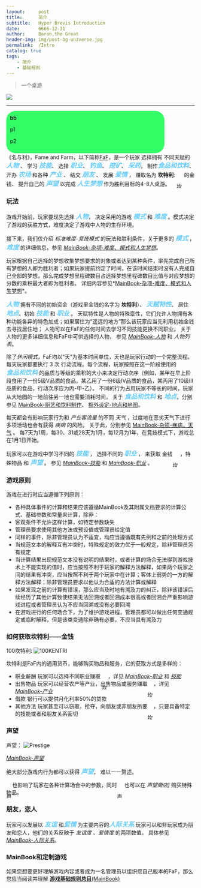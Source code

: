 ```yaml
---
layout:     post
title:      简介
subtitle:   Hyper Brevis Introduction
date:       6666-12-31
author:     Baron,the Great
header-img: img/post-bg-universe.jpg
permalink:  /Intro
catalog: true
tags:
    - 简介
    - 基础规则
---
```



<style>
		.tips {
		border-radius: 25px;
		background: #33ff66;
		padding: 10px;
		width: 80%;
		height: auto;
		}

		.concept {
		display:inline;
		background: #ffffff;
		font-family:"黑体", "Arial", "serif";
		font-size: larger;
		font-style:italic;
		color: #66ccff
		}

		.minicon {
		display:inline;
		position:relative;
		top:30px;
		width: 16px;
		height: 16px;
	}

		/* 下拉菜单 */
		.dropdown {
		position: relative;
		display: inline-block;
	}

	.dropdown-content {
		display: none;
		position: absolute;
		background-color: #ffff66;
		min-width: 160px;
		box-shadow: 0px 8px 16px 0px rgba(0,0,0,0.2);
		padding: 12px 16px;
		z-index: 1;
        font-size:smaller;
	}

	.dropdown:hover .dropdown-content {
		display: block;
	}
</style>

> 一个桌游

   <img src="{{ site.url }}/assets/logo-faf-512px.png" />
   <hr/>

<div class="tips">
	<b>bb</b>
	<p>p1</p>
	<p>p2</p>
	</div>
	
	

<div>
《名与利》，Fame and Farm，以下简称<abbr title="Fame and Farm">FaF</abbr>，是一个玩家
选择拥有 不同天赋的 <span class="dropdown"><b class="concept">人物</b> <i class="dropdown-content">人物是FaF内主要的行为主体和大部分游戏内容的交互实体。人物按照是否能被玩家选择作为游戏主体，可以划分为可选人物和不可选人物。可选人物是玩家在游戏中可以选择的代表自己在游戏里的存在实体。关于人物的详细信息，请参阅<a href="https://fameandfarm.github.io/MainBook.html#%E4%BA%BA%E7%89%A9">MainBook-人物</a></i></span> 、
学习 <span class="dropdown"><b class="concept">技能</b> <i class="dropdown-content">不同于“天赋特性”，技能是人物可以通过学习掌握的一类特殊能力。 详细信息，请参阅<a href="https://fameandfarm.github.io/MainBook.html#%E6%8A%80%E8%83%BD">MainBook-技能</a></i></span>、
选择 <span class="dropdown"><b class="concept">职业</b> <i class="dropdown-content">职业分为自由职业、正式职业、自定职业和特殊职业。是人物获取金钱，实现职场梦想的一种系统。 详细信息，请参阅<a href="https://fameandfarm.github.io/MainBook.html#%E8%81%8C%E4%B8%9A">MainBook-职业</a></i></span>、
        <span class="dropdown"><b class="concept">钓鱼</b> <i class="dropdown-content">钓鱼、挖矿和采药时FaF中的射幸活动，可以获取特定物品。 详细信息，请参阅<a href="https://fameandfarm.github.io/MainBook.html#%E9%87%87%E7%9F%BF">MainBook-采矿和其他射幸活动</a></i></span>、
        <span class="dropdown"><b class="concept">挖矿</b> <i class="dropdown-content">钓鱼、挖矿和采药时FaF中的射幸活动，可以获取特定物品。 详细信息，请参阅<a href="https://fameandfarm.github.io/MainBook.html#%E9%87%87%E7%9F%BF">MainBook-采矿和其他射幸活动</a></i></span>、
        <span class="dropdown"><b class="concept">采药</b> <i class="dropdown-content">钓鱼、挖矿和采药时FaF中的射幸活动，可以获取特定物品。 详细信息，请参阅<a href="https://fameandfarm.github.io/MainBook.html#%E9%87%87%E7%9F%BF">MainBook-采矿和其他射幸活动</a></i></span>，
        制作<span class="dropdown"><b class="concept">食品和饮料</b> <i class="dropdown-content">食品和饮料是FaF中一种消耗型物品。 详细信息，请参阅<a href="https://fameandfarm.github.io/MainBook.html#%E9%A3%9F%E5%93%81">MainBook-食品和饮料</a></i></span>、
        开办 <span class="dropdown"><b class="concept">农场</b> <i class="dropdown-content">农场是一种从事 种植、养殖活动，出产农作物、鸡蛋、猪肉、牛奶、羊毛的可以仅有1人维持的产业。 详细信息，请参阅<a href="https://fameandfarm.github.io/MainBook.html#%E5%86%9C%E5%9C%BA">MainBook-农场</a></i></span>
        和各种 <span class="dropdown"><b class="concept">产业</b> <i class="dropdown-content">产业　是一类可以持续获得收益的经营实体，FaF中的大部分商品、服务提供者都以产业的形式存在。玩家也可以拥有自己的产业。产业所有人也是一种特殊职业，承担二倍的税收义务；玩家作为产业所有人时不能担任公职。 详细信息，请参阅<a href="https://fameandfarm.github.io/MainBook.html#%E4%BA%A7%E4%B8%9A">MainBook-产业</a></i></span> 、
        结交 <span class="dropdown"><b class="concept">朋友</b> <i class="dropdown-content">友谊和爱情是FaF中关于人物之间的交互系统，此类系统能影响玩家和非玩家人物的交互。 详细信息，请参阅<a href="https://fameandfarm.github.io/MainBook.html#%E4%BA%BA%E9%99%85%E5%85%B3%E7%B3%BB">人际关系</a></i></span> 、
        发展 <span class="dropdown"><b class="concept">爱情</b> <i class="dropdown-content">友谊和爱情是FaF中关于人物之间的交互系统，此类系统能影响玩家和非玩家人物的交互。 详细信息，请参阅<a href="https://fameandfarm.github.io/MainBook.html#%E4%BA%BA%E9%99%85%E5%85%B3%E7%B3%BB">人际关系</a></i></span> ，
        赚取名为 <b>坎特利</b>: <span class="dropdown"><img src="{{ site.url }}/assets/i-coin-16px.png" class="minicon" alt="坎特利" /><b class="dropdown-content "><i>坎特利</i>  FaF中的基础货币</b></span> 的金钱、
        提升自己的 <span class="dropdown"><b class="concept">声望</b> <i class="dropdown-content">声望是FaF中非常重要的一个系统。它影响了许多计算的，和几乎所有其他系统存在交互。声望可以在声望商店移除用以购买物品。 详细信息，请参阅<a href="https://fameandfarm.github.io/MainBook.html#%E5%A3%B0%E6%9C%9B">MainBook-声望</a></i></span>
        以完成 <span class="dropdown"><b class="concept">人生梦想</b> <i class="dropdown-content">“难度”是影响内部环境的设定；“模式”是决定游戏胜利条件的参数；“人生梦想”是判定是否胜利的标准。详细信息，请参阅<a href="https://fameandfarm.github.io/MainBook.html#%E5%9C%B0%E7%82%B9">MainBook-难度，模式和人生梦想</a></i></span>
        作为胜利目标的4-8人桌游。
</div>


### 玩法

游戏开始前，玩家要现先选择 <span class="dropdown"><b class="concept">人物</b> <i class="dropdown-content">人物是FaF内主要的行为主体和大部分游戏内容的交互实体。人物按照是否能被玩家选择作为游戏主体，可以划分为可选人物和不可选人物。可选人物是玩家在游戏中可以选择的代表自己在游戏里的存在实体。关于人物的详细信息，请参阅<a href="https://fameandfarm.github.io/MainBook.html#%E4%BA%BA%E7%89%A9">MainBook-人物</a></i></span>，
决定采用的游戏 <span class="dropdown"><b class="concept">模式</b> <i class="dropdown-content">“难度”是影响内部环境的设定；“模式”是决定游戏胜利条件的参数；“人生梦想”是判定是否胜利的标准。详细信息，请参阅<a href="https://fameandfarm.github.io/MainBook.html#%E5%9C%B0%E7%82%B9">MainBook-难度，模式和人生梦想</a></i></span> 和 <span class="dropdown"><b class="concept">难度</b> <i class="dropdown-content">“难度”是影响内部环境的设定；“模式”是决定游戏胜利条件的参数；“人生梦想”是判定是否胜利的标准。详细信息，请参阅<a href="https://fameandfarm.github.io/MainBook.html#%E5%9C%B0%E7%82%B9">MainBook-难度，模式和人生梦想</a></i></span> 。模式决定了游戏的获胜方式，难度决定了游戏中人物的生存环境。

接下来，我们仅介绍 *标准难度-竞技模式* 的玩法和胜利条件，关于更多的 <span class="dropdown"><b class="concept">模式</b> <i class="dropdown-content">“难度”是影响内部环境的设定；“模式”是决定游戏胜利条件的参数；“人生梦想”是判定是否胜利的标准。详细信息，请参阅<a href="https://fameandfarm.github.io/MainBook.html#%E5%9C%B0%E7%82%B9">MainBook-难度，模式和人生梦想</a></i></span> ， <span class="dropdown"><b class="concept">难度</b> <i class="dropdown-content">“难度”是影响内部环境的设定；“模式”是决定游戏胜利条件的参数；“人生梦想”是判定是否胜利的标准。详细信息，请参阅<a href="https://fameandfarm.github.io/MainBook.html#%E5%9C%B0%E7%82%B9">MainBook-难度，模式和人生梦想</a></i></span> 的详细信息，参见 *<a href="https://fameandfarm.github.io/MainBook.html#%E9%9A%BE%E5%BA%A6%E6%A8%A1%E5%BC%8F%E5%92%8C%E4%BA%BA%E7%94%9F%E6%A2%A6%E6%83%B3">MainBook-杂项-难度、模式和人生梦想</a>*。


玩家根据自己选择的梦想收集梦想要求的对象或者达到某种条件，率先完成自己所有梦想的人即为胜利者；如果玩家提前约定了时间，在该时间结束时没有人完成自己全部的梦想，那么完成梦想里程碑数目占选择梦想里程碑数目比值与对应梦想的分数的乘积最大者即为胜利者。
详细内容参见*<a href="https://fameandfarm.github.io/MainBook.html#%E9%9A%BE%E5%BA%A6%E6%A8%A1%E5%BC%8F%E5%92%8C%E4%BA%BA%E7%94%9F%E6%A2%A6%E6%83%B3">MainBook-杂项-难度、模式和人生梦想</a>*。


<span class="dropdown"><b class="concept">人物</b> <i class="dropdown-content">人物是FaF内主要的行为主体和大部分游戏内容的交互实体。人物按照是否能被玩家选择作为游戏主体，可以划分为可选人物和不可选人物。可选人物是玩家在游戏中可以选择的代表自己在游戏里的存在实体。关于人物的详细信息，请参阅<a href="https://fameandfarm.github.io/MainBook.html#%E4%BA%BA%E7%89%A9">MainBook-人物</a></i></span>
        拥有不同的初始资金（游戏里金钱的名字为 <b>坎特利</b>）、
        <span class="dropdown"><b class="concept">天赋特性</b> <i class="dropdown-content">天赋特性是人物的特殊禀性，它们允许人物拥有各种功能各异的特色加成 详细信息，在人物列表中会有对应描述</i></span>、
        居住<span class="dropdown"><b class="concept">地点</b> <i class="dropdown-content">地图、地点是FaF中规定物理空间关系的一种设定。 详细信息，请参阅<a href="https://fameandfarm.github.io/MainBook.html#%E5%9C%B0%E7%82%B9">MainBook-地点</a></i></span>、初始 <span class="dropdown"><b class="concept">技能</b> <i class="dropdown-content">不同于“天赋特性”，技能是人物可以通过学习掌握的一类特殊能力。 详细信息，请参阅<a href="https://fameandfarm.github.io/MainBook.html#%E6%8A%80%E8%83%BD">MainBook-技能</a></i></span>
        和 <span class="dropdown"><b class="concept">职业</b> <i class="dropdown-content">职业分为自由职业、正式职业、自定职业和特殊职业。是人物获取金钱，实现职场梦想的一种系统。 详细信息，请参阅<a href="https://fameandfarm.github.io/MainBook.html#%E8%81%8C%E4%B8%9A">MainBook-职业</a></i></span> 。
        天赋特性是人物的特殊禀性，它们允许人物拥有各种功能各异的特色加成；如果居住为“遥远的地方”那么该玩家应当先利用初始金钱去寻找居住地；
        人物可以在FaF的任何时间去学习不同技能更换不同职业。
        关于人物的更多详细信息和FaF中可供选择的人物，
        参见 *<a href="https://fameandfarm.github.io/MainBook.html#%E4%BA%BA%E7%89%A9">MainBook-人物</a>* 和 *人物列表*。


除了*休闲模式*，FaF均以“天”为基本时间单位，天也是玩家行动的一个完整流程。每天玩家都要执行 3 次 行动流程。每个流程，玩家按照在这一阶段使用的 <span class="dropdown"><b class="concept">食品和饮料</b> <i class="dropdown-content">食品和饮料是FaF中一种消耗型物品。 详细信息，请参阅<a href="https://fameandfarm.github.io/MainBook.html#%E9%A3%9F%E5%93%81">MainBook-食品和饮料</a></i></span> 的品质与等级的乘积的大小来决定行动次序（例如，某甲在早上阶段食用了一份5级V品质的食品，某乙用了一份6级IV品质的食品，某丙用了10级III品质的食品，行动次序应为丙-甲-乙）。
不同的行为占用玩家不等长的时间，玩家从大地图的一地前往另一地也需要消耗时间，
关于 <span class="dropdown"><b class="concept">食品和饮料</b> <i class="dropdown-content">食品和饮料是FaF中一种消耗型物品。 详细信息，请参阅<a href="https://fameandfarm.github.io/MainBook.html#%E9%A3%9F%E5%93%81">MainBook-食品和饮料</a></i></span> 和 <span class="dropdown"><b class="concept">地点</b> <i class="dropdown-content">地图、地点是FaF中规定物理空间关系的一种设定。 详细信息，请参阅<a href="https://fameandfarm.github.io/MainBook.html#%E5%9C%B0%E7%82%B9">MainBook-地点</a></i></span>，分别参见 <a href="https://fameandfarm.github.io/MainBook.html#%E5%8E%A8%E8%89%BA%E5%92%8C%E9%A5%AE%E6%96%99%E5%88%B6%E4%BD%9C">MainBook-厨艺和饮料制作</a>、 <a href="https://fameandfarm.github.io/MainBook.html#%E5%9C%B0%E7%82%B9">额外设定-地点和地图</a>。


每天都会有影响玩家行为和 *产业客流量* 的不同 *天气* ，过度地在恶劣天气下进行多项活动也会有获得 *疾病* 的风险。
关于此，分别参见 <a href="https://fameandfarm.github.io/MainBook.html#%E7%96%BE%E7%97%85">MainBook-杂项-疾病，天气</a> 。
每7天为1周，每30、31或28天为1月，每12月为1年，在竞技模式下，游戏总在1月1日开始。

玩家可以在游戏中学习不同的 <span class="dropdown"><b class="concept">技能</b> <i class="dropdown-content">不同于“天赋特性”，技能是人物可以通过学习掌握的一类特殊能力。 详细信息，请参阅<a href="https://fameandfarm.github.io/MainBook.html#%E6%8A%80%E8%83%BD">MainBook-技能</a></i></span> ，
 选择不同的 <span class="dropdown"><b class="concept">职业</b> <i class="dropdown-content">职业分为自由职业、正式职业、自定职业和特殊职业。是人物获取金钱，实现职场梦想的一种系统。 详细信息，请参阅<a href="https://fameandfarm.github.io/MainBook.html#%E8%81%8C%E4%B8%9A">MainBook-职业</a></i></span> ，
来获取 金钱<span class="dropdown"><img src="{{ site.url }}/assets/i-coin-16px.png" class="minicon" alt="坎特利" /><b class="dropdown-content "><i>坎特利</i>  FaF中的基础货币</b></span> ，特殊物品
 和 <span class="dropdown"><b class="concept">声望</b> <i class="dropdown-content">声望是FaF中非常重要的一个系统。它影响了许多计算的，和几乎所有其他系统存在交互。声望可以在声望商店移除用以购买物品。 详细信息，请参阅<a href="https://fameandfarm.github.io/MainBook.html#%E5%A3%B0%E6%9C%9B">MainBook-声望</a></i></span> 。
参见 <a href="https://fameandfarm.github.io/MainBook.html#%E6%8A%80%E8%83%BD">*MainBook-技能*</a>
和 <a href="https://fameandfarm.github.io/MainBook.html#%E8%81%8C%E4%B8%9A">*MainBook-职业*</a> 。



### 游戏原则

   游戏在进行时应当遵循下列原则：

   - 各种具体事件的计算和结果应该遵循MainBook及其附属文档要求的计算公式、基础参数和常量来计算，除非：
   - 客观条件不允许这样计算，如特定参数缺失
   - 管理员要求使用其他方法或预设值或管理员给定值
   - 同样的事件，除非管理员认为不适宜，均应当遵循既有先例和之前的处理方式
   - 当规范文本的解释互有冲突时，特殊规定的效力优于一般规定，除非管理员另有规定
   - 当计算结果出现规范文本没有说明的结果时，或者计算的场合无法得到游戏技术上不能实现的值时，应当按照不利于玩家的解释方法解释，如果两个玩家之间的结果有冲突，应当按照不利于两个玩家中在计算；客体上弱势的一方的解释方法解释；除非管理员要求以他认为合适的方法计算或解释
   - 如果发现之前的计算有错误，那么应当及时地有溯及力的纠正，除非该错误后续经历了其他计算致使结果无法回溯或者回溯成本很高或者回溯会严重影响游戏进程或者管理员认为不应当回溯或没有必要回溯
   - 在游戏进行的任何场合下，为了维护游戏进程，管理员都可以做出任何变通规定或临时解释，但是该类变通除非确有必要，不应当具有溯及力

### 如何获取坎特利——金钱

   100坎特利:
   <img src="{{ site.url }}/assets/i-kentri100-64px.png" alt="100KENTRI" />

   坎特利是FaF内的通用货币，能够购买物品和服务，它的获取方式是多样的：

   - 职业薪酬 玩家可以选择不同职业赚取 <span class="dropdown"><img src="{{ site.url }}/assets/i-coin-16px.png" class="minicon" alt="坎特利" /><b class="dropdown-content "><i>坎特利</i>  FaF中的基础货币</b></span>，详见 [*MainBook-职业*](https://fameandfarm.github.io/MainBook.html#%E8%81%8C%E4%B8%9A) 和 [*技能*](https://fameandfarm.github.io/MainBook.html#%E6%8A%80%E8%83%BD)
   - 出售物品 玩家可以经营农产等产业，出售物品或服务赚取<span class="dropdown"><img src="{{ site.url }}/assets/i-coin-16px.png" class="minicon" alt="坎特利" /><b class="dropdown-content "><i>坎特利</i>  FaF中的基础货币</b></span>，详见 [*MainBook-产业*](https://fameandfarm.github.io/MainBook.html#%E4%BA%A7%E4%B8%9A)
   - 借款 银行可以提供月化利率50%的贷款
   - 其他方法 玩家甚至可以窃取，抢夺，向朋友或非朋友所要<span class="dropdown"><img src="{{ site.url }}/assets/i-coin-16px.png" class="minicon" alt="坎特利" /><b class="dropdown-content "><i>坎特利</i>  FaF中的基础货币</b></span>，只要具备特定的技能或者和朋友关系密切

### 声望

   声望：
   <img src="{{ site.url }}/assets/i-pre-64px.png" alt="Prestige" />

   [*MainBook-声望*](https://fameandfarm.github.io/MainBook.html#%E5%A3%B0%E6%9C%9B)

   绝大部分游戏内行为都可以获得 <span class="dropdown"><b class="concept">声望</b> <i class="dropdown-content">声望是FaF中非常重要的一个系统。它影响了许多计算的，和几乎所有其他系统存在交互。
   可以在声望商店移除用以购买物品。 详细信息，请参阅<a href="https://fameandfarm.github.io/MainBook.html#%E5%A3%B0%E6%9C%9B">MainBook-声望</a></i></span>，
    难以一一赘述。

   <span class="dropdown"><img src="{{ site.url }}/assets/i-pre-16px.png" class="minicon" alt="声望" /><b class="dropdown-content "><i>声望</i>  FaF中代表个人成就的点数</b></span>也影响了玩家在各种计算场合中的参数，同时<span class="dropdown"><img src="{{ site.url }}/assets/i-pre-16px.png" class="minicon" alt="声望" /><b class="dropdown-content "><i>声望</i>  FaF中代表个人成就的点数</b></span>
   也可以在 *声望商店]* 购买特殊物品。

### 朋友，恋人

   玩家可以发展以
   <span class="dropdown"><b class="concept">友谊</b> <i class="dropdown-content">友谊和爱情是FaF中关于人物之间的交互系统，此类系统能影响玩家和非玩家人物的交互。 详细信息，请参阅<a href="https://fameandfarm.github.io/MainBook.html#%E4%BA%BA%E9%99%85%E5%85%B3%E7%B3%BB">人际关系</a></i></span>
    和<span class="dropdown"><b class="concept">爱情</b> <i class="dropdown-content">友谊和爱情是FaF中关于人物之间的交互系统，此类系统能影响玩家和非玩家人物的交互。 详细信息，请参阅<a href="https://fameandfarm.github.io/MainBook.html#%E4%BA%BA%E9%99%85%E5%85%B3%E7%B3%BB">人际关系</a></i></span>
    为主要内容的<span class="dropdown"><b class="concept">人际关系</b> <i class="dropdown-content">友谊和爱情是FaF中关于人物之间的交互系统，此类系统能影响玩家和非玩家人物的交互。 详细信息，请参阅<a href="https://fameandfarm.github.io/MainBook.html#%E4%BA%BA%E9%99%85%E5%85%B3%E7%B3%BB">人际关系</a></i></span>
    玩家可以和非玩家成为朋友和恋人，他们的关系反映于 *友谊度* 、*爱情度* 的两项数值。
    具体参见 [*MainBook-人际关系*](https://fameandfarm.github.io/MainBook.html#%E4%BA%BA%E9%99%85%E5%85%B3%E7%B3%BB)。

### MainBook和定制游戏

   如果您想要更好理解游戏内容或者成为一名管理员以组织您自己版本的FaF，那么您应当阅读并理解 [**游戏基础规则总目**(MainBook)](https://andrewimalion.github.io/MainBook.html)

